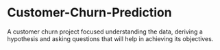 # Customer-Churn-Prediction
A customer churn project focused understanding the data, deriving a hypothesis and asking questions that will help in achieving its objectives. 
